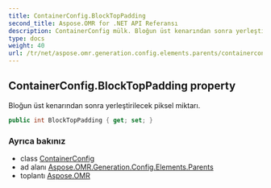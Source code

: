 ```yaml
---
title: ContainerConfig.BlockTopPadding
second_title: Aspose.OMR for .NET API Referansı
description: ContainerConfig mülk. Bloğun üst kenarından sonra yerleştirilecek piksel miktarı.
type: docs
weight: 40
url: /tr/net/aspose.omr.generation.config.elements.parents/containerconfig/blocktoppadding/
---
```

## ContainerConfig.BlockTopPadding property

Bloğun üst kenarından sonra yerleştirilecek piksel miktarı.

```csharp
public int BlockTopPadding { get; set; }
```

### Ayrıca bakınız

* class [ContainerConfig](../)
* ad alanı [Aspose.OMR.Generation.Config.Elements.Parents](../../containerconfig/)
* toplantı [Aspose.OMR](../../../)



